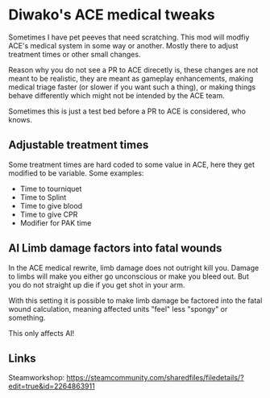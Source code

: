 # Diwako's ACE medical tweaks

Sometimes I have pet peeves that need scratching. This mod will modfiy ACE's medical system in some way or another. Mostly there to adjust treatment times or other small changes.

Reason why you do not see a PR to ACE direcetly is, these changes are not meant to be realistic, they are meant as gameplay enhancements, making medical triage faster (or slower if you want such a thing), or making things behave differently which might not be intended by the ACE team.

Sometimes this is just a test bed before a PR to ACE is considered, who knows.

## Adjustable treatment times

Some treatment times are hard coded to some value in ACE, here they get modified to be variable. Some examples:

- Time to tourniquet
- Time to Splint
- Time to give blood
- Time to give CPR
- Modifier for PAK time

## AI Limb damage factors into fatal wounds

In the ACE medical rewrite, limb damage does not outright kill you. Damage to limbs will make you either go unconscious or make you bleed out. But you do not straight up die if you get shot in your arm.

With this setting it is possible to make limb damage be factored into the fatal wound calculation, meaning affected units "feel" less "spongy" or something.

This only affects AI!


## Links
Steamworkshop: https://steamcommunity.com/sharedfiles/filedetails/?edit=true&id=2264863911
